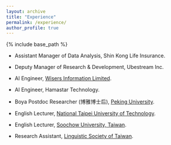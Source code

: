 ```yaml
---
layout: archive
title: "Experience"
permalink: /experience/
author_profile: true
---
```


{% include base_path %}

- Assistant Manager of Data Analysis, Shin Kong Life Insurance.
 
- Deputy Manager of Research & Development, Ubestream Inc. 

- AI Engineer, [Wisers Information Limited](https://www.wisers.com/).

- AI Engineer, Hamastar Technology.

- Boya Postdoc Researcher (博雅博士后), [Peking University](https://english.pku.edu.cn/).

- English Lecturer, [National Taipei University of Technology](https://new.ntpu.edu.tw/).

- English Lecturer, [Soochow University, Taiwan](https://www-en.scu.edu.tw/).

- Research Assistant, [Linguistic Society of Taiwan](https://linguist.tw/en/).

<!-- Remove above link if you don't want to attibute 
<p style="font-size:11px">Page template forked from <a href="https://github.com/evanca/quick-portfolio">evanca</a></p>
-->
